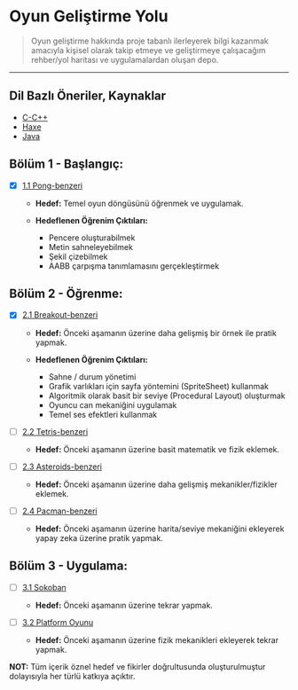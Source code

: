# Oyun Geliştirme Yolu

> Oyun geliştirme hakkında proje tabanlı ilerleyerek bilgi kazanmak amacıyla kişisel olarak takip etmeye ve geliştirmeye çalışacağım rehber/yol haritası ve uygulamalardan oluşan depo.

---

## Dil Bazlı Öneriler, Kaynaklar

- [C-C++](c-cpp.md)
- [Haxe](haxe.md)
- [Java](java.md)

## Bölüm 1 - Başlangıç:

- [x] [1.1 Pong-benzeri](https://github.com/nuriu/ogy-oyunlar/tree/master/pong-ish)

  - **Hedef:** Temel oyun döngüsünü öğrenmek ve uygulamak.

  - **Hedeflenen Öğrenim Çıktıları:**
    - Pencere oluşturabilmek
    - Metin sahneleyebilmek
    - Şekil çizebilmek
    - AABB çarpışma tanımlamasını gerçekleştirmek

## Bölüm 2 - Öğrenme:

- [x] [2.1 Breakout-benzeri](https://github.com/nuriu/ogy-oyunlar/tree/master/breakout-ish)

  - **Hedef:** Önceki aşamanın üzerine daha gelişmiş bir örnek ile pratik yapmak.

  - **Hedeflenen Öğrenim Çıktıları:**
    - Sahne / durum yönetimi
    - Grafik varlıkları için sayfa yöntemini (SpriteSheet) kullanmak
    - Algoritmik olarak basit bir seviye (Procedural Layout) oluşturmak
    - Oyuncu can mekaniğini uygulamak
    - Temel ses efektleri kullanmak

- [ ] [2.2 Tetris-benzeri]()

  - **Hedef:** Önceki aşamanın üzerine basit matematik ve fizik eklemek.

- [ ] [2.3 Asteroids-benzeri]()

  - **Hedef:** Önceki aşamanın üzerine daha gelişmiş mekanikler/fizikler eklemek.

- [ ] [2.4 Pacman-benzeri]()
  - **Hedef:** Önceki aşamanın üzerine harita/seviye mekaniğini ekleyerek yapay zeka üzerine pratik yapmak.

## Bölüm 3 - Uygulama:

- [ ] [3.1 Sokoban]()

  - **Hedef:** Önceki aşamanın üzerine tekrar yapmak.

- [ ] [3.2 Platform Oyunu]()
  - **Hedef:** Önceki aşamanın üzerine fizik mekanikleri ekleyerek tekrar yapmak.

**NOT:** Tüm içerik öznel hedef ve fikirler doğrultusunda oluşturulmuştur dolayısıyla her türlü katkıya açıktır.
